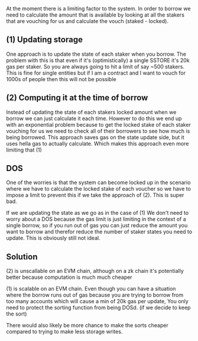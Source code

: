 At the moment there is a limiting factor to the system. In order to borrow
we need to calculate the amount that is available by looking at all the stakers
that are vouching for us and calculate the vouch (staked - locked).

## (1) Updating storage

One approach is to update the state of each staker when you borrow. The problem with
this is that even if it's (optimistically) a single SSTORE it's 20k gas per staker. So you
are always going to hit a limit of say ~500 stakers. This is fine for single entities but
if I am a contract and I want to vouch for 1000s of people then this will not be possible

## (2) Computing it at the time of borrow

Instead of updating the state of each stakers locked amount when we borrow we can just calculate
it each time. However to do this we end up with an exponential problem because to get the locked stake
of each staker vouching for us we need to check all of their borrowers to see how much is being borrowed.
This approach saves gas on the state update side, but it uses hella gas to actually calculate. Which makes
this approach even more limiting that (1)

## DOS

One of the worries is that the system can become locked up in the scenario where we have to calculate the
locked stake of each voucher so we have to impose a limit to prevent this if we take the approach of (2).
This is super bad.

If we are updating the state as we go as in the case of (1) We don't need to worry about a DOS because
the gas limit is just limiting in the context of a single borrow, so if you run out of gas you can just
reduce the amount you want to borrow and therefor reduce the number of staker states you need to update.
This is obviously still not ideal.

## Solution

(2) is unscallable on an EVM chain, although on a zk chain it's potentially better because computation is
much much cheaper

(1) is scalable on an EVM chain. Even though you can have a situation where the borrow runs out of
gas because you are trying to borrow from too many accounts which will cause a min of 20k gas per update,
You only need to protect the sorting function from being DOSd. (if we decide to keep the sort)

There would also likely be more chance to make the sorts cheaper compared to trying to make less storage
writes.
